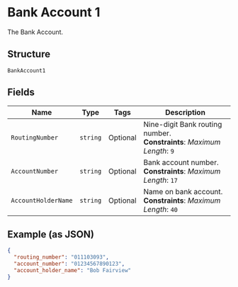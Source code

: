 
# Bank Account 1

The Bank Account.

## Structure

`BankAccount1`

## Fields

| Name | Type | Tags | Description |
|  --- | --- | --- | --- |
| `RoutingNumber` | `string` | Optional | Nine-digit Bank routing number.<br>**Constraints**: *Maximum Length*: `9` |
| `AccountNumber` | `string` | Optional | Bank account number.<br>**Constraints**: *Maximum Length*: `17` |
| `AccountHolderName` | `string` | Optional | Name on bank account.<br>**Constraints**: *Maximum Length*: `40` |

## Example (as JSON)

```json
{
  "routing_number": "011103093",
  "account_number": "01234567890123",
  "account_holder_name": "Bob Fairview"
}
```

